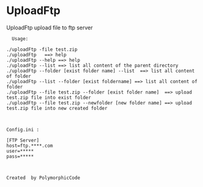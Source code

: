 UploadFtp
=========

UploadFtp upload file to ftp server 
 
      Usage:

    ./uploadFtp -file test.zip
    ./uploadFtp   ==> help
    ./uploadFtp --help ==> help
    ./uploadFtp --list ==> list all content of the parent directory
    ./uploadFtp --folder [exist folder name] --list  ==> list all content of folder
    ./uploadFtp --list --folder [exist foldername] ==> list all content of folder
    ./uploadFtp --file test.zip --folder [exist folder name]  ==> upload test.zip file into exist folder
    ./uploadFtp --file test.zip --newfolder [new folder name] ==> upload test.zip file into new created folder



    Config.ini :
    
    [FTP Server]
    host=ftp.****.com
    user=*****
    pass=*****



    Created  by PolymorphicCode

 


